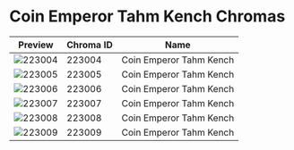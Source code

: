 # Coin Emperor Tahm Kench Chromas

| Preview | Chroma ID | Name |
|---------|-----------|------|
| ![223004](https://raw.communitydragon.org/latest/plugins/rcp-be-lol-game-data/global/default/v1/champion-chroma-images/223/223004.png) | 223004 | Coin Emperor Tahm Kench |
| ![223005](https://raw.communitydragon.org/latest/plugins/rcp-be-lol-game-data/global/default/v1/champion-chroma-images/223/223005.png) | 223005 | Coin Emperor Tahm Kench |
| ![223006](https://raw.communitydragon.org/latest/plugins/rcp-be-lol-game-data/global/default/v1/champion-chroma-images/223/223006.png) | 223006 | Coin Emperor Tahm Kench |
| ![223007](https://raw.communitydragon.org/latest/plugins/rcp-be-lol-game-data/global/default/v1/champion-chroma-images/223/223007.png) | 223007 | Coin Emperor Tahm Kench |
| ![223008](https://raw.communitydragon.org/latest/plugins/rcp-be-lol-game-data/global/default/v1/champion-chroma-images/223/223008.png) | 223008 | Coin Emperor Tahm Kench |
| ![223009](https://raw.communitydragon.org/latest/plugins/rcp-be-lol-game-data/global/default/v1/champion-chroma-images/223/223009.png) | 223009 | Coin Emperor Tahm Kench |